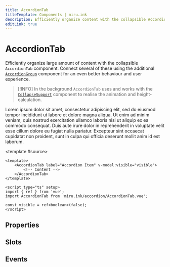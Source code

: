 ```yaml
---
title: AccordionTab
titleTemplate: Components | miru.ink
description: Efficiently organize content with the collapsible AccordionTab component.
editLink: true
---
```


# AccordionTab <Badge text="v0.1.0" />

Efficiently organize large amount of content with the collapsible `AccordionTab` component. Connect 
several of these using the additional [`AccordionGroup`](./accordion-group) component for an even 
better behaviour and user experience. 

> [!INFO]
> In the background `AccordionTab` uses and works with the [`CollapseSupport`](../support/collapse-support) 
> component to realise the animation and height-calculation.

<MiruSource component="AccordionGroup" histoire="/story/src-components-accordion-accordiontab-story-vue">
<AccordionTab label="Accordion Item" v-model:visible="visible">
    Lorem ipsum dolor sit amet, consectetur adipiscing elit, sed do eiusmod tempor incididunt ut labore et dolore magna aliqua. Ut enim ad minim veniam, quis nostrud exercitation ullamco laboris nisi ut aliquip ex ea commodo consequat. Duis aute irure dolor in reprehenderit in voluptate velit esse cillum dolore eu fugiat nulla pariatur. Excepteur sint occaecat cupidatat non proident, sunt in culpa qui officia deserunt mollit anim id est laborum.
</AccordionTab>

<template #source>

```vue
<template>
    <AccordionTab label="Accordion Item" v-model:visible="visible">
        <!-- Content -->
    </AccordionTab>
</template>

<script type="ts" setup>
import { ref } from 'vue';
import AccordionTab from 'miru.ink/accordion/AccordionTab.vue';

const visible = ref<boolean>(false);
</script>
```

</template>
</MiruSource>

## Properties

<MiruTable :props="{
    id: {
        type: 'string',
        text: 'A custom accordion tab id, used for a11y purposes only. Default value is an auto-generated UUID.'
    },
    label: {
        type: 'string',
        text: 'The accordion label to toggle the accordion pane, used within the header slot.'
    },
    icon: {
        type: 'Component',
        text: 'The accordion toggle icon, uses a Chevron as default. Pass `null` to disable the icon completely.',
        nullable: true
    },
    iconPlacement: {
        type: ['left' | 'right'],
        text: 'Whether to show the accordion toggle icon on the left or right side of the label.'
    },
    iconProps: {
        type: 'object',
        text: 'Additional properties passed to the icon component, such as `size` or `stroke-width`'
    },
    duration: {
        type: ['number', 'slow', 'normal', 'fast'],
        text: 'The duration until the accordion pane content is fully toggled, you can either pass the time in milliseconds or a control-value to calculate the duration dynamically based on the amount of content.'
    },
    iconProps: {
        type: 'visible',
        text: 'The visibility state of the accordion pane content, must be passed as v-model value.',
        required: true
    },
    condensed: {
        type: 'boolean',
        text: 'Whether to apply the condensed stylings or not.'
    },
}" />

## Slots

<MiruTable :props="{
    default: {
        text: 'The primary accordion tab content slot.'
    },
    header: {
        text: 'Additional content slot, used as accordion header instead of the label property.'
    }
}" />

## Events

<MiruTable :props="{
    'update:visible': {
        text: 'Change visibility state.'
    },
    hide: {
        text: 'Event fires immediately, when the accordion pane starts to get hidden. (Passed to CollapseSupport)'
    },
    hidden: {
        text: 'Event fires after the accordion pane is fully hidden. (Passed to CollapseSupport)'
    },
    show: {
        text: 'Event fires immediately, when the accordion pane starts to get visible. (Passed to CollapseSupport)'
    },
    shown: {
        text: 'Event fires after the accordion pane is fully shown. (Passed to CollapseSupport)'
    },
}" />

<script setup>
import { ref } from 'vue';
import AccordionTab from '../../../../src/components/accordion/AccordionTab.vue';

const visible = ref(false);
</script>
